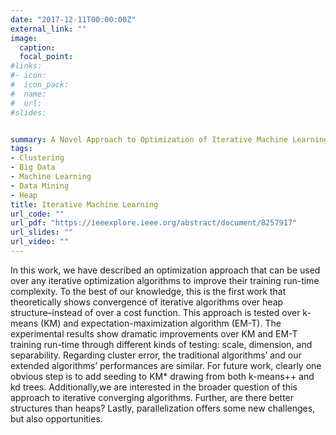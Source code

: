 ```yaml
---
date: "2017-12-11T00:00:00Z"
external_link: ""
image:
  caption: 
  focal_point: 
#links:
#- icon: 
#  icon_pack: 
#  name: 
#  url: 
#slides: 


summary: A Novel Approach to Optimization of Iterative Machine Learning Algorithms 
tags:
- Clustering
- Big Data
- Machine Learning
- Data Mining
- Heap
title: Iterative Machine Learning 
url_code: ""
url_pdf: "https://ieeexplore.ieee.org/abstract/document/8257917"
url_slides: ""
url_video: ""
---
```


In this work, we have described an optimization approach that can be used over any iterative optimization
algorithms to improve their training run-time complexity. To the best of our knowledge, this is the first work that theoretically shows convergence of iterative algorithms over heap structure–instead of over a cost function. This approach is tested over k-means (KM) and expectation-maximization algorithm (EM-T). The experimental results show dramatic improvements over KM and EM-T training run-time through different kinds of testing: scale, dimension, and separability. Regarding cluster error, the traditional algorithms’ and our
extended algorithms’ performances are similar. For future work, clearly one obvious step is to add seeding to KM* drawing from both k-means++ and kd trees. Additionally,we are interested in the broader question of this approach to iterative converging algorithms. Further, are there better structures than heaps? Lastly, parallelization offers some new challenges, but also opportunities.
